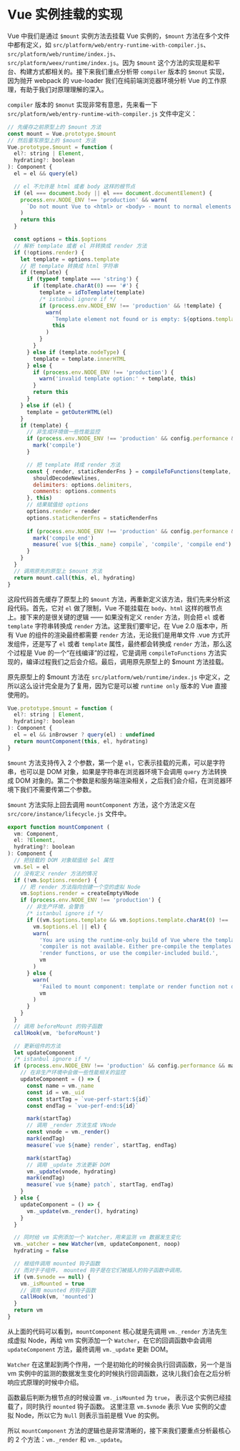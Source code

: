 # Vue 实例挂载的实现

Vue 中我们是通过 `$mount` 实例方法去挂载 Vue 实例的，`$mount` 方法在多个文件中都有定义，如 `src/platform/web/entry-runtime-with-compiler.js`、`src/platform/web/runtime/index.js`、`src/platform/weex/runtime/index.js`。因为 `$mount` 这个方法的实现是和平台、构建方式都相关的。接下来我们重点分析带 `compiler` 版本的 `$monut` 实现，因为抛开 webpack 的 vue-loader 我们在纯前端浏览器环境分析 Vue 的工作原理，有助于我们对原理理解的深入。

`compiler` 版本的 `$monut` 实现非常有意思，先来看一下 `src/platform/web/entry-runtime-with-compiler.js` 文件中定义：

```js
// 先缓存之前原型上的 $mount 方法
const mount = Vue.prototype.$mount
// 然后重写原型上的 $mount 方法
Vue.prototype.$mount = function (
  el?: string | Element,
  hydrating?: boolean
): Component {
  el = el && query(el)

  // el 不允许是 html 或者 body 这样的根节点
  if (el === document.body || el === document.documentElement) {
    process.env.NODE_ENV !== 'production' && warn(
      `Do not mount Vue to <html> or <body> - mount to normal elements instead.`
    )
    return this
  }

  const options = this.$options
  // 解析 template 或者 el 并转换成 render 方法
  if (!options.render) {
    let template = options.template
    // 把 template 转换成 html 字符串
    if (template) {
      if (typeof template === 'string') {
        if (template.charAt(0) === '#') {
          template = idToTemplate(template)
          /* istanbul ignore if */
          if (process.env.NODE_ENV !== 'production' && !template) {
            warn(
              `Template element not found or is empty: ${options.template}`,
              this
            )
          }
        }
      } else if (template.nodeType) {
        template = template.innerHTML
      } else {
        if (process.env.NODE_ENV !== 'production') {
          warn('invalid template option:' + template, this)
        }
        return this
      }
    } else if (el) {
      template = getOuterHTML(el)
    }
    if (template) {
      // 非生成环境做一些性能监控
      if (process.env.NODE_ENV !== 'production' && config.performance && mark) {
        mark('compile')
      }

      // 把 template 转成 render 方法
      const { render, staticRenderFns } = compileToFunctions(template, {
        shouldDecodeNewlines,
        delimiters: options.delimiters,
        comments: options.comments
      }, this)
      // 结果赋值给 options
      options.render = render
      options.staticRenderFns = staticRenderFns
      
      if (process.env.NODE_ENV !== 'production' && config.performance && mark) {
        mark('compile end')
        measure(`vue ${this._name} compile`, 'compile', 'compile end')
      }
    }
  }
  // 调用原先的原型上 $mount 方法
  return mount.call(this, el, hydrating)
}
```
这段代码首先缓存了原型上的 `$mount` 方法，再重新定义该方法，我们先来分析这段代码。首先，它对 `el` 做了限制，Vue 不能挂载在 `body`、`html` 这样的根节点上。接下来的是很关键的逻辑 —— 如果没有定义 `render` 方法，则会把 `el` 或者 `template` 字符串转换成 `render` 方法。这里我们要牢记，在 Vue 2.0 版本中，所有 Vue 的组件的渲染最终都需要 `render` 方法，无论我们是用单文件 .vue 方式开发组件，还是写了 `el` 或者 `template` 属性，最终都会转换成 `render` 方法，那么这个过程是 Vue 的一个“在线编译”的过程，它是调用 `compileToFunctions` 方法实现的，编译过程我们之后会介绍。最后，调用原先原型上的 $mount 方法挂载。

原先原型上的 $mount 方法在 `src/platform/web/runtime/index.js` 中定义，之所以这么设计完全是为了复用，因为它是可以被 `runtime only` 版本的 Vue 直接使用的。

```js
Vue.prototype.$mount = function (
  el?: string | Element,
  hydrating?: boolean
): Component {
  el = el && inBrowser ? query(el) : undefined
  return mountComponent(this, el, hydrating)
}
```

`$mount` 方法支持传入 2 个参数，第一个是 `el`，它表示挂载的元素，可以是字符串，也可以是 DOM 对象，如果是字符串在浏览器环境下会调用 `query` 方法转换成 DOM 对象的。第二个参数是和服务端渲染相关，之后我们会介绍，在浏览器环境下我们不需要传第二个参数。

`$mount` 方法实际上回去调用 `mountComponent` 方法，这个方法定义在 `src/core/instance/lifecycle.js` 文件中。

```js
export function mountComponent (
  vm: Component,
  el: ?Element,
  hydrating?: boolean
): Component {
  // 把挂载的 DOM 对象赋值给 $el 属性
  vm.$el = el
  // 没有定义 render 方法的情况
  if (!vm.$options.render) {
    // 把 render 方法指向创建一个空的虚拟 Node
    vm.$options.render = createEmptyVNode
    if (process.env.NODE_ENV !== 'production') {
      // 非生产环境，会警告
      /* istanbul ignore if */
      if ((vm.$options.template && vm.$options.template.charAt(0) !== '#') ||
        vm.$options.el || el) {
        warn(
          'You are using the runtime-only build of Vue where the template ' +
          'compiler is not available. Either pre-compile the templates into ' +
          'render functions, or use the compiler-included build.',
          vm
        )
      } else {
        warn(
          'Failed to mount component: template or render function not defined.',
          vm
        )
      }
    }
  }
  // 调用 beforeMount 的钩子函数
  callHook(vm, 'beforeMount')

  // 更新组件的方法
  let updateComponent
  /* istanbul ignore if */
  if (process.env.NODE_ENV !== 'production' && config.performance && mark) {
    // 在非生产环境中会做一些性能相关的监控
    updateComponent = () => {
      const name = vm._name
      const id = vm._uid
      const startTag = `vue-perf-start:${id}`
      const endTag = `vue-perf-end:${id}`

      mark(startTag)
      // 调用 _render 方法生成 VNode
      const vnode = vm._render()
      mark(endTag)
      measure(`vue ${name} render`, startTag, endTag)

      mark(startTag)
      // 调用 _update 方法更新 DOM
      vm._update(vnode, hydrating)
      mark(endTag)
      measure(`vue ${name} patch`, startTag, endTag)
    }
  } else {
    updateComponent = () => {
      vm._update(vm._render(), hydrating)
    }
  }

  // 同时给 vm 实例添加一个 Watcher，用来监测 vm 数据发生变化
  vm._watcher = new Watcher(vm, updateComponent, noop)
  hydrating = false

  // 根组件调用 mounted 钩子函数
  // 而对于子组件， mounted 钩子是在它们被插入的钩子函数中调用。
  if (vm.$vnode == null) {
    vm._isMounted = true
    // 调用 mounted 的钩子函数
    callHook(vm, 'mounted')
  }
  return vm
}
```
从上面的代码可以看到，`mountComponent` 核心就是先调用 `vm._render` 方法先生成虚拟 Node，再给 vm 实例添加一个 `Watcher`，在它的回调函数中会调用 `updateComponent` 方法，最终调用 `vm._update` 更新 DOM。

`Watcher` 在这里起到两个作用，一个是初始化的时候会执行回调函数，另一个是当 vm 实例中的监测的数据发生变化的时候执行回调函数，这块儿我们会在之后分析响应式原理的时候中介绍。

函数最后判断为根节点的时候设置 `vm._isMounted` 为 `true`， 表示这个实例已经挂载了，同时执行 `mounted` 钩子函数。 这里注意 `vm.$vnode` 表示 Vue 实例的父虚拟 Node，所以它为 `Null` 则表示当前是根 Vue 的实例。

所以 `mountComponent` 方法的逻辑也是非常清晰的，接下来我们要重点分析最核心的 2 个方法：`vm._render` 和 `vm._update`。
